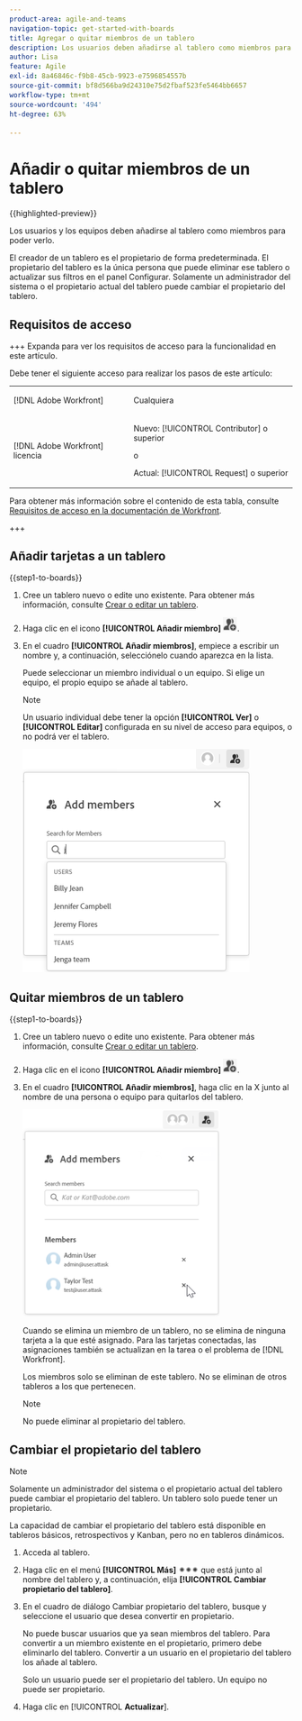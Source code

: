 ```yaml
---
product-area: agile-and-teams
navigation-topic: get-started-with-boards
title: Agregar o quitar miembros de un tablero
description: Los usuarios deben añadirse al tablero como miembros para poder ver el tablero y ser asignados a las tarjetas.
author: Lisa
feature: Agile
exl-id: 8a46846c-f9b8-45cb-9923-e7596854557b
source-git-commit: bf8d566ba9d24310e75d2fbaf523fe5464bb6657
workflow-type: tm+mt
source-wordcount: '494'
ht-degree: 63%

---
```


# Añadir o quitar miembros de un tablero

{{highlighted-preview}}

Los usuarios y los equipos deben añadirse al tablero como miembros para poder verlo.

El creador de un tablero es el propietario de forma predeterminada. El propietario del tablero es la única persona que puede eliminar ese tablero o actualizar sus filtros en el panel Configurar. <span class="preview">Solamente un administrador del sistema o el propietario actual del tablero puede cambiar el propietario del tablero.</span>

## Requisitos de acceso

+++ Expanda para ver los requisitos de acceso para la funcionalidad en este artículo.

Debe tener el siguiente acceso para realizar los pasos de este artículo:

<table style="table-layout:auto"> 
 <col> 
 <col> 
 <tbody> 
  <tr> 
   <td role="rowheader">[!DNL Adobe Workfront]</td> 
   <td> <p>Cualquiera</p> </td> 
  </tr> 
  <tr> 
   <td role="rowheader">[!DNL Adobe Workfront] licencia</td> 
   <td> 
   <p>Nuevo: [!UICONTROL Contributor] o superior</p> 
   <p>o</p>
   <p>Actual: [!UICONTROL Request] o superior</p>
   </td> 
  </tr> 
 </tbody> 
</table>

Para obtener más información sobre el contenido de esta tabla, consulte [Requisitos de acceso en la documentación de Workfront](/help/quicksilver/administration-and-setup/add-users/access-levels-and-object-permissions/access-level-requirements-in-documentation.md).

+++

## Añadir tarjetas a un tablero

{{step1-to-boards}}

1. Cree un tablero nuevo o edite uno existente. Para obtener más información, consulte [Crear o editar un tablero](../../agile/get-started-with-boards/create-edit-board.md).
1. Haga clic en el icono **[!UICONTROL Añadir miembro]** ![Añadir miembros](assets/boards-addmember-spectrum-25x25.png).
1. En el cuadro **[!UICONTROL Añadir miembros]**, empiece a escribir un nombre y, a continuación, selecciónelo cuando aparezca en la lista.

   Puede seleccionar un miembro individual o un equipo. Si elige un equipo, el propio equipo se añade al tablero.

   >[!NOTE]
   >
   >Un usuario individual debe tener la opción **[!UICONTROL Ver]** o **[!UICONTROL Editar]** configurada en su nivel de acceso para equipos, o no podrá ver el tablero.


   ![Añadir miembros al tablero](assets/boards-add-members.png)

## Quitar miembros de un tablero

{{step1-to-boards}}

1. Cree un tablero nuevo o edite uno existente. Para obtener más información, consulte [Crear o editar un tablero](../../agile/get-started-with-boards/create-edit-board.md).
1. Haga clic en el icono **[!UICONTROL Añadir miembro]** ![Añadir miembros](assets/boards-addmember-spectrum-25x25.png).
1. En el cuadro **[!UICONTROL Añadir miembros]**, haga clic en la X junto al nombre de una persona o equipo para quitarlos del tablero.

   ![Quitar usuario del tablero](assets/boards-remove-member-from-board-350x367.png)

   Cuando se elimina un miembro de un tablero, no se elimina de ninguna tarjeta a la que esté asignado. Para las tarjetas conectadas, las asignaciones también se actualizan en la tarea o el problema de [!DNL Workfront].

   Los miembros solo se eliminan de este tablero. No se eliminan de otros tableros a los que pertenecen.

   >[!NOTE]
   >
   >No puede eliminar al propietario del tablero.

<div class="preview">

## Cambiar el propietario del tablero

>[!NOTE]
>
>Solamente un administrador del sistema o el propietario actual del tablero puede cambiar el propietario del tablero. Un tablero solo puede tener un propietario.
>
>La capacidad de cambiar el propietario del tablero está disponible en tableros básicos, retrospectivos y Kanban, pero no en tableros dinámicos.

1. Acceda al tablero.
1. Haga clic en el menú **[!UICONTROL Más]** ![Menú más](assets/more-icon-spectrum.png) que está junto al nombre del tablero y, a continuación, elija **[!UICONTROL Cambiar propietario del tablero]**.
1. En el cuadro de diálogo Cambiar propietario del tablero, busque y seleccione el usuario que desea convertir en propietario.

   No puede buscar usuarios que ya sean miembros del tablero. Para convertir a un miembro existente en el propietario, primero debe eliminarlo del tablero. Convertir a un usuario en el propietario del tablero los añade al tablero.

   Solo un usuario puede ser el propietario del tablero. Un equipo no puede ser propietario.

1. Haga clic en [!UICONTROL **Actualizar**].

</div>
